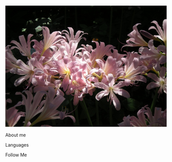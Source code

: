 [![Header](https://github.com/Wisteryyy/Wisteryyy/blob/main/assets/hea.png)](https://www.tiktok.com/@iwisteryyy?_t=8rhC9SQYZ9j&_r=1)

About me

Languages

Follow Me